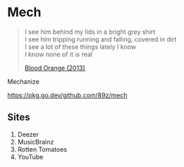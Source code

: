 # Mech

> I see him behind my lids in a bright grey shirt\
> I see him tripping running and falling, covered in dirt\
> I see a lot of these things lately I know\
> I know none of it is real
>
> [Blood Orange (2013)](//youtube.com/watch?v=yP9JsIhHxSg)

Mechanize

https://pkg.go.dev/github.com/89z/mech

## Sites

1. Deezer
2. MusicBrainz
3. Rotten Tomatoes
4. YouTube
